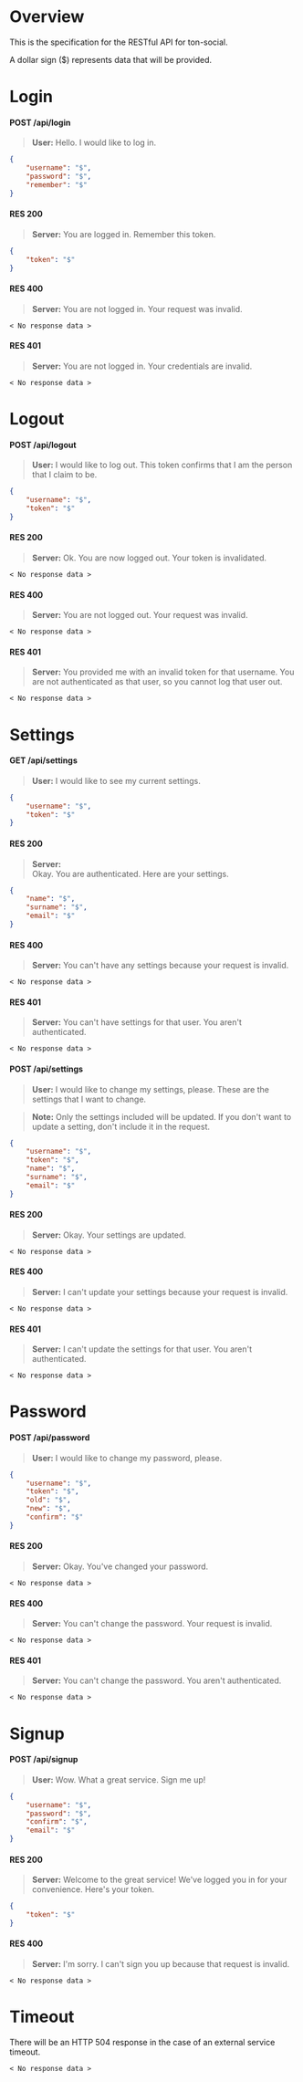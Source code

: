 # Overview

This is the specification for the RESTful API for ton-social.

A dollar sign ($) represents data that will be provided.

# Login

#### POST /api/login

> **User:**
> Hello. I would like to log in.

```json
{
	"username": "$",
	"password": "$",
	"remember": "$"
}
```

#### RES 200

> **Server:**
> You are logged in. Remember this token.

```json
{
	"token": "$"
}
```

#### RES 400

> **Server:**
> You are not logged in. Your request was invalid.

```
< No response data >
```

#### RES 401

> **Server:**
> You are not logged in. Your credentials are invalid.

```
< No response data >
```

# Logout

#### POST /api/logout

> **User:**
> I would like to log out.
> This token confirms that I am the person that I claim to be.

```json
{
	"username": "$",
	"token": "$"
}
```

#### RES 200

> **Server:**
> Ok. You are now logged out. Your token is invalidated.

```
< No response data >
```

#### RES 400

> **Server:**
> You are not logged out. Your request was invalid.

```
< No response data >
```

#### RES 401

> **Server:**
> You provided me with an invalid token for that username.
> You are not authenticated as that user, so you cannot log that user out.

```
< No response data >
```

# Settings

#### GET /api/settings

> **User:**
> I would like to see my current settings.

```json
{
	"username": "$",
	"token": "$"
}
```

#### RES 200

> **Server:**  
> Okay. You are authenticated. Here are your settings.

```json
{
	"name": "$",
	"surname": "$",
	"email": "$"
}
```

#### RES 400

> **Server:**
> You can't have any settings because your request is invalid.

```
< No response data >
```

#### RES 401

> **Server:**
> You can't have settings for that user. You aren't authenticated.

```
< No response data >
```

#### POST /api/settings

> **User:**
> I would like to change my settings, please.
> These are the settings that I want to change.

> **Note:**
> Only the settings included will be updated.
> If you don't want to update a setting, don't include it in the request.

```json
{
	"username": "$",
	"token": "$",
	"name": "$",
	"surname": "$",
	"email": "$"
}
```

#### RES 200

> **Server:**
> Okay. Your settings are updated.

```
< No response data >
```

#### RES 400

> **Server:**
> I can't update your settings because your request is invalid.

```
< No response data >
```

#### RES 401

> **Server:**
> I can't update the settings for that user. You aren't authenticated.

```
< No response data >
```

# Password

#### POST /api/password

> **User:**
> I would like to change my password, please.

```json
{
	"username": "$",
	"token": "$",
	"old": "$",
	"new": "$",
	"confirm": "$"
}
```

#### RES 200

> **Server:**
> Okay. You've changed your password.

```
< No response data >
```

#### RES 400

> **Server:**
> You can't change the password. Your request is invalid.

```
< No response data >
```

#### RES 401

> **Server:**
> You can't change the password. You aren't authenticated.

```
< No response data >
```

# Signup

#### POST /api/signup

> **User:**
> Wow. What a great service. Sign me up!

```json
{
	"username": "$",
	"password": "$",
	"confirm": "$",
	"email": "$"
}
```

#### RES 200

> **Server:**
> Welcome to the great service!
> We've logged you in for your convenience. Here's your token.

```json
{
	"token": "$"
}
```

#### RES 400

> **Server:**
> I'm sorry. I can't sign you up because that request is invalid.

```
< No response data >
```

# Timeout

There will be an HTTP 504 response in the case of an external service timeout.

```
< No response data >
```
